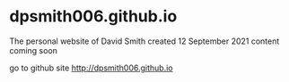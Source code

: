 # dpsmith006.github.io
The personal website of David Smith
created 12 September 2021
content coming soon

go to github site http://dpsmith006.github.io
